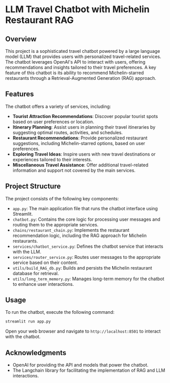 # LLM Travel Chatbot with Michelin Restaurant RAG

## Overview

This project is a sophisticated travel chatbot powered by a large language model (LLM) that provides users with personalized travel-related services. The chatbot leverages OpenAI's API to interact with users, offering recommendations and insights tailored to their travel preferences. A key feature of this chatbot is its ability to recommend Michelin-starred restaurants through a Retrieval-Augmented Generation (RAG) approach.

## Features

The chatbot offers a variety of services, including:

- **Tourist Attraction Recommendations**: Discover popular tourist spots based on user preferences or location.
- **Itinerary Planning**: Assist users in planning their travel itineraries by suggesting optimal routes, activities, and schedules.
- **Restaurant Recommendations**: Provide personalized restaurant suggestions, including Michelin-starred options, based on user preferences.
- **Exploring Travel Ideas**: Inspire users with new travel destinations or experiences tailored to their interests.
- **Miscellaneous Travel Assistance**: Offer additional travel-related information and support not covered by the main services.

## Project Structure

The project consists of the following key components:

- `app.py`: The main application file that runs the chatbot interface using Streamlit.
- `chatbot.py`: Contains the core logic for processing user messages and routing them to the appropriate services.
- `chains/restaurant_chain.py`: Implements the restaurant recommendation logic, including the RAG approach for Michelin restaurants.
- `services/chatbot_service.py`: Defines the chatbot service that interacts with the LLM.
- `services/router_service.py`: Routes user messages to the appropriate service based on their content.
- `utils/build_RAG_db.py`: Builds and persists the Michelin restaurant database for retrieval.
- `utils/long_term_memory.py`: Manages long-term memory for the chatbot to enhance user interactions.

## Usage

To run the chatbot, execute the following command:

```bash
streamlit run app.py
```

Open your web browser and navigate to `http://localhost:8501` to interact with the chatbot.

## Acknowledgments

- OpenAI for providing the API and models that power the chatbot.
- The Langchain library for facilitating the implementation of RAG and LLM interactions.
